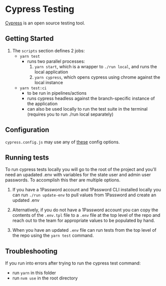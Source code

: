 # Cypress Testing

[Cypress](https://www.cypress.io/features) is an open source testing tool.

## Getting Started

1. The `scripts` section defines 2 jobs:
   - `yarn test`
     - runs two parallel processes:
       1. `yarn start`, which is a wrapper to `./run local`, and runs the local application
       1. `yarn cypress`, which opens cypress using chrome against the local instance
   - `yarn test:ci`
     - to be run in pipelines/actions
     - runs cypress headless against the branch-specific instance of the application
     - can also be used locally to run the test suite in the terminal (requires you to run ./run local separately)

## Configuration

`cypress.config.js` may use any of [these](https://docs.cypress.io/guides/references/configuration#Global) config options.

## Running tests

To run cypress tests locally you will go to the root of the project and you'll need an upadated .env with variables for the state user and admin user passwords. To accomplish this ther are multiple options. 

1. If you have a 1Password account and 1Password CLI installed locally you can run 
`./run update-env` to pull values from 1Password and create an updated .env

2. Alternatively, if you do not have a 1Password account you can copy the contents of the `.env.tpl` file to a `.env` file at the top level of the repo and reach out to the team for appropriate values to be populated by hand.

3. When you have an updated `.env` file can run tests from the top level of the repo using the `yarn test` command.


## Troubleshooting

If you run into errors after trying to run the cypress test command:

- run `yarn` in this folder
- run `nvm use` in the root directory
